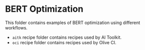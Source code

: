 # BERT Optimization
This folder contains examples of BERT optimization using different workflows.

- `aitk` recipe folder contains recipes used by AI Toolkit.
- `oci` recipe folder contains recipes used by Olive CI.
